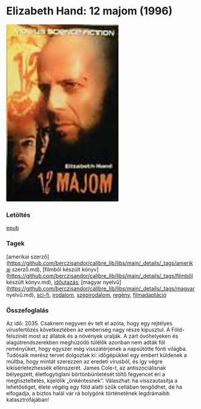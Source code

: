 # <a name="id_779">Elizabeth Hand: 12 majom (1996)</a>
<img src="https://github.com/BercziSandor/calibre_lib/raw/main/libs/main/Elizabeth%20Hand/12%20Majom%20%28779%29/cover.jpg" alt="cover" width="300"/>

### Letöltés
[epub](https://github.com/BercziSandor/calibre_lib/raw/main/libs/main/Elizabeth%20Hand/12%20Majom%20%28779%29/12%20majom%20-%20Elizabeth%20Hand.epub)

### Tagek
[amerikai szerző](https://github.com/berczisandor/calibre_lib/libs/main/_details/_tags/amerikai szerző.md), [filmből készült könyv](https://github.com/berczisandor/calibre_lib/libs/main/_details/_tags/filmből készült könyv.md), [időutazás](https://github.com/berczisandor/calibre_lib/libs/main/_details/_tags/időutazás.md), [magyar nyelvű](https://github.com/berczisandor/calibre_lib/libs/main/_details/_tags/magyar nyelvű.md), [sci-fi](https://github.com/berczisandor/calibre_lib/libs/main/_details/_tags/sci-fi.md), [irodalom](https://github.com/berczisandor/calibre_lib/libs/main/_details/_tags/irodalom.md), [szépirodalom](https://github.com/berczisandor/calibre_lib/libs/main/_details/_tags/szépirodalom.md), [regény](https://github.com/berczisandor/calibre_lib/libs/main/_details/_tags/regény.md), [filmadaptáció](https://github.com/berczisandor/calibre_lib/libs/main/_details/_tags/filmadaptáció.md)

### Összefoglalás
<p class="description">Az idő: 2035. Csaknem negyven év telt el azóta, hogy egy rejtélyes vírusfertőzés következtében az emberiség nagy része kipusztul. A Föld-felszínét most az állatok és a növények uralják. A zárt óvóhelyeken és alagútrendszerekben meghúzódó túlélők azonban nem adták föl reményüket, hogy egyszer még visszatérjenek a napsütötte fönti világba. Tudósaik merész tervet dolgoztak ki: időgépükkel egy embert küldenek a múltba, hogy mintát szerezzen az eredeti vírusból, és így végre kikísérletezhessék ellenszerét. James Cole-t, az antiszociálisnak bélyegzett, életfogytiglani börtönbüntetését töltő fegyencet éri a megtiszteltetés, kijelölik „önkéntesnek”. Válaszhat: ha visszautasítja a lehetőséget, élete végéig egy föld alatti szűk cellában tengődhet, de ha elfogadja, a biztos halál vár rá bolygónk történetének legdrámaibb katasztrófájában!</p>


